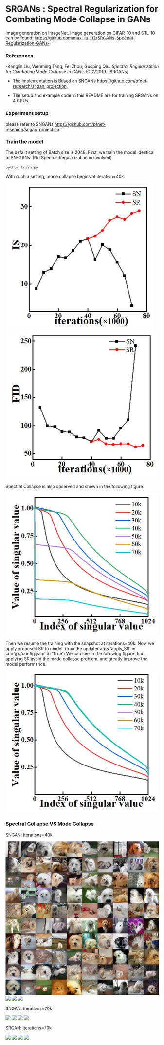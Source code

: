 # SRGANs : Spectral Regularization for Combating Mode Collapse in GANs
Image generation on ImageNet. 
Image generation on CIFAR-10 and STL-10 can be found: https://github.com/max-liu-112/SRGANs-Spectral-Regularization-GANs-
### References
-Kanglin Liu, Wenming Tang, Fei Zhou, Guoping Qiu. *Spectral Regularization for Combating Mode Collapse in GANs*. ICCV2019. [SRGANs]

* The implementation is Based on SNGANs https://github.com/pfnet-research/sngan_projection, 

* The setup and example code in this README are for training SRGANs on 4 GPUs.

### Experiment setup
please refer to SNGANs https://github.com/pfnet-research/sngan_projection

### Train the model

The defailt setting of Batch size is 2048. 
First, we train the model identical to SN-GANs. (No Spectral Regularization in involved)

`python train.py`

With such a setting, mode collapse begins at iteration=40k. 

<img src="https://github.com/max-liu-112/SRAGNs/blob/master/figures/fig1_is.jpg">
<img src="https://github.com/max-liu-112/SRAGNs/blob/master/figures/fig2_fid.jpg">

Spectral Collapse is also observed and shown in the following figure.

<img src="https://github.com/max-liu-112/SRAGNs/blob/master/figures/fig3.jpg">


Then we resume the training with the snapshot at iterations=40k. Now we apply proposed SR to model.
(trun the updater args 'apply_SR' in confgis/config.yaml to 'True')
We can see in the following figure that applying SR avoid the mode collapse problem, and greatly improve the model performance.

<img src="https://github.com/max-liu-112/SRAGNs/blob/master/figures/fig4.jpg">

### Spectral Collapse VS Mode Collapse
SNGAN: iterations=40k

<img src="https://github.com/max-liu-112/SRAGNs/blob/master/figures/SNGAN_40k_id204.png">
<img src="https://github.com/max-liu-112/SRGANs/blob/master/figures/SNGAN_40k_id265.png">
<img src="https://github.com/max-liu-112/SRGANs/blob/master/figures/SNGAN_40k_id323.png">
<img src="https://github.com/max-liu-112/SRGANs/blob/master/figures/SNGAN_40k_id946.png">

SNGAN: iterations=70k

<img src="https://github.com/max-liu-112/SRGANs/blob/master/figures/SNGAN_70k_id204.png">
<img src="https://github.com/max-liu-112/SRGANs/blob/master/figures/SNGAN_70k_id265.png">
<img src="https://github.com/max-liu-112/SRGANs/blob/master/figures/SNGAN_70k_id323.png">
<img src="https://github.com/max-liu-112/SRGANs/blob/master/figures/SNGAN_70k_id946.png">

SRGAN: iterations=70k

<img src="https://github.com/max-liu-112/SRGANs/blob/master/figures/SRGAN_70k_id204.png">
<img src="https://github.com/max-liu-112/SRGANs/blob/master/figures/SRGAN_70k_id265.png">
<img src="https://github.com/max-liu-112/SRGANs/blob/master/figures/SRGAN_70k_id323.png">
<img src="https://github.com/max-liu-112/SRGANs/blob/master/figures/SRGAN_70k_id946.png">



